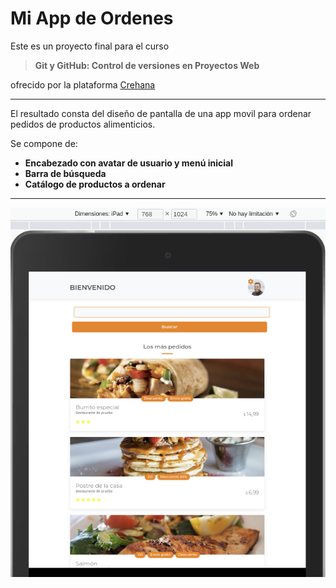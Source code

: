 # Mi App de Ordenes

Este es un proyecto final para el curso
> **Git y GitHub: Control de versiones en Proyectos Web**

ofrecido por la plataforma [Crehana](https://www.crehana.com/clases/v2/9356/proyecto/)

---
El resultado consta del diseño de pantalla de una app movil para ordenar pedidos de productos alimenticios.

Se compone de:
+ __Encabezado con avatar de usuario y menú inicial__
+ __Barra de búsqueda__
+ __Catálogo de productos a ordenar__ 

---

![pantalla](appPrev.png)